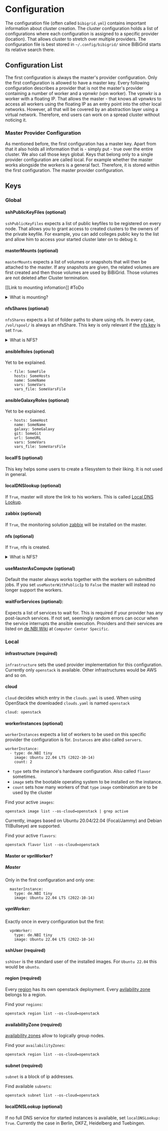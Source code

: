 # Configuration

The configuration file (often called `bibigrid.yml`) contains important information about cluster creation.
The cluster configuration holds a list of configurations where each configuration is assigned to a specific provider 
(location). That allows cluster to stretch over multiple providers. The configuration file is best stored in
`~/.config/bibigrid/` since BiBiGrid starts its relative search there.

## Configuration List
The first configuration is always the master's provider configuration.
Only the first configuration is allowed to have a master key.
Every following configuration describes a provider that is not the master's provider containing a number of worker and a
vpnwkr (vpn worker). The vpnwkr is a worker with a floating IP. That allows the master - that knows all vpnwkrs to access
all workers using the floating IP as an entry point into the other local networks. However, all that will be covered by
an abstraction layer using a virtual network. Therefore, end users can work on a spread cluster without noticing it.

### Master Provider Configuration
As mentioned before, the first configuration has a master key. Apart from that it also holds all information that is -
simply put - true over the entire cluster. We also call those keys global. 
Keys that belong only to a single provider configuration are called local.
For example whether the master works alongside the workers is a general fact.
Therefore, it is stored within the first configuration. The master provider configuration.

## Keys

### Global

#### sshPublicKeyFiles (optional)
`sshPublicKeyFiles` expects a list of public keyfiles to be registered on every node. That allows you to grant access to
created clusters to the owners of the private keyfile. For example, you can add colleges public key to the list and allow
him to access your started cluster later on to debug it.

#### masterMounts (optional)
`masterMounts` expects a list of volumes or snapshots that will then be attached to the master. If any snapshots are
given, the related volumes are first created and then those volumes are used by BiBiGrid. Those volumes are not deleted
after Cluster termination.

[[Link to mounting infomation]] #ToDo

<details>
<summary>
 What is mounting?
</summary>

[Mounting](https://man7.org/linux/man-pages/man8/mount.8.html) adds a new filesystem to the file tree allowing access.

</details>



#### nfsShares (optional)
`nfsShares` expects a list of folder paths to share using nfs. In every case, `/vol/spool/` is always an nfsShare.
This key is only relevant if the [nfs key](#nfs--optional-) is set `True`.

<details>
<summary>
What is NFS?
</summary>

NFS (Network File System) is a stable and well-functioning network protocol for exchanging files over the local network.
</details>

#### ansibleRoles (optional)
Yet to be explained.
```
  - file: SomeFile
    hosts: SomeHosts
    name: SomeName
    vars: SomeVars
    vars_file: SomeVarsFile
```
#### ansibleGalaxyRoles (optional)
Yet to be explained.
```
  - hosts: SomeHost
    name: SomeName
    galaxy: SomeGalaxy
    git: SomeGit
    url: SomeURL
    vars: SomeVars
    vars_file: SomeVarsFile
```

#### localFS (optional)
This key helps some users to create a filesystem to their liking. It is not used in general.

#### localDNSlookup (optional)
If `True`, master will store the link to his workers. This is called 
[Local DNS Lookup](https://helpdeskgeek.com/networking/edit-hosts-file/).

#### zabbix (optional)
If `True`, the monitoring solution [zabbix](https://www.zabbix.com/) will be installed on the master.

#### nfs (optional)
If `True`, nfs is created.

<details>
<summary>
What is NFS?
</summary>

NFS (Network File System) is a stable and well-functioning network protocol for exchanging files over the local network.
</details>

#### useMasterAsCompute (optional)
Default the master always works together with the workers on submitted jobs. If you set `useMasterWithPublicIp`
 to `False` the master will instead no longer support the workers.

#### waitForServices (optional):
Expects a list of services to wait for. This is required if your provider has any post-launch services. If not set,
seemingly random errors can occur when the service interrupts the ansible execution. Providers and their services are
listed on [de.NBI Wiki](https://cloud.denbi.de/wiki/) at `Computer Center Specific`.

### Local

#### infrastructure (required)
`infrastructure` sets the used provider implementation for this configuration. Currently only `openstack` is available.
Other infrastructures would be AWS and so on.

#### cloud
`cloud` decides which entry in the `clouds.yaml` is used. 
When using OpenStack the downloaded `clouds.yaml` is named `openstack`

`cloud: openstack`

####  workerInstances (optional)
`workerInstances` expects a list of workers to be used on this specific provider the configuration is for.
`Instances` are also called `servers`.

```
workerInstance:
  - type: de.NBI tiny
    image: Ubuntu 22.04 LTS (2022-10-14)
    count: 2
```
- `type` sets the instance's hardware configuration. Also called `flavor` sometimes.
- `image` sets the bootable operating system to be installed on the instance.
- `count` sets how many workers of that `type` `image` combination are to be used by the cluster

Find your active `images`:

```
openstack image list --os-cloud=openstack | grep active
```

Currently, images based on Ubuntu 20.04/22.04 (Focal/Jammy) and Debian 11(Bullseye) are supported. 

Find your active `flavors`:

```
openstack flavor list --os-cloud=openstack
```

#### Master or vpnWorker?

##### Master
Only in the first configuration and only one:
```
  masterInstance:
    type: de.NBI tiny
    image: Ubuntu 22.04 LTS (2022-10-14)
```

##### vpnWorker:
Exactly once in every configuration but the first:
```
  vpnWorker:
    type: de.NBI tiny
    image: Ubuntu 22.04 LTS (2022-10-14)
```

#### sshUser (required)
`sshUser` is the standard user of the installed images. For `Ubuntu 22.04` this would be `ubuntu`.

#### region (required)
Every [region](https://docs.openstack.org/python-openstackclient/rocky/cli/command-objects/region.html) has its own
openstack deployment. Every [avilability zone](#availabilityzone-required) belongs to a region.

Find your `regions`:
```
openstack region list --os-cloud=openstack
```


#### availabilityZone (required)
[availability zones](https://docs.openstack.org/nova/latest/admin/availability-zones.html) allow to logically group
nodes.

Find your `availabilityZones`:
```
openstack region list --os-cloud=openstack
```

#### subnet (required)
`subnet` is a block of ip addresses.

Find available `subnets`:

```
openstack subnet list --os-cloud=openstack
```

#### localDNSLookup (optional)
If no full DNS service for started instances is available, set `localDNSLookup: True`.
Currently the case in Berlin, DKFZ, Heidelberg and Tuebingen.